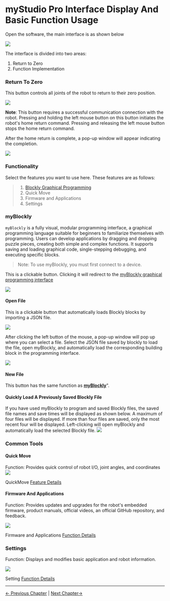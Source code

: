 # myStudio Pro Interface Display And Basic Function Usage

Open the software, the main interface is as shown below

<img src="../../resources/3-FunctionsAndApplications/5.myBlockly/home/home.png" />

The interface is divided into two areas:

1. Return to Zero
2. Function Implementation

### Return To Zero

This button controls all joints of the robot to return to their zero position.

<img src="../../resources/3-FunctionsAndApplications/5.myBlockly/home/zero.png" />

**Note**: This button requires a successful communication connection with the robot. Pressing and holding the left mouse button on this button initiates the robot's home return command. Pressing and releasing the left mouse button stops the home return command.

After the home return is complete, a pop-up window will appear indicating the completion.

<img src="../../resources/3-FunctionsAndApplications/5.myBlockly/home/zero-success.png" />

### Functionality

Select the features you want to use here. These features are as follows:

> 1. [Blockly Graphical Programming](./5.1.5-blockly/5.1.5.1-blocklyFirstUse.md)
> 2. Quick Move
> 3. Firmware and Applications
> 4. Settings

### myBlockly
`myBlockly` is a fully visual, modular programming interface, a graphical programming language suitable for beginners to familiarize themselves with programming. Users can develop applications by dragging and dropping puzzle pieces, creating both simple and complex functions. It supports saving and loading graphical code, single-stepping debugging, and executing specific blocks.

> Note: To use myBlockly, you must first connect to a device.

This is a clickable button. Clicking it will redirect to the [myBlockly graphical programming interface](./5.1.5-blockly/5.1.5.1-blocklyFirstUse.md)

<img src="../../resources/3-FunctionsAndApplications/5.myBlockly/home/myBlockly.png" />

#### Open File

This is a clickable button that automatically loads Blockly blocks by importing a JSON file.

<img src="../../resources/3-FunctionsAndApplications/5.myBlockly/home/openFile.png" />

After clicking the left button of the mouse, a pop-up window will pop up where you can select a file. Select the JSON file saved by blockly to load the file, open myBlockly, and automatically load the corresponding building block in the programming interface.

<img src="../../resources/3-FunctionsAndApplications/5.myBlockly/home/openFile1.png" />

#### New File

This button has the same function as [**myBlockly**](./5.1.3-interface_description.md#myblockly)".

#### Quickly Load A Previously Saved Blockly File

If you have used myBlockly to program and saved Blockly files, the saved file names and save times will be displayed as shown below. A maximum of four files will be displayed. If more than four files are saved, only the most recent four will be displayed. Left-clicking will open myBlockly and automatically load the selected Blockly file.
<img src="../../resources/3-FunctionsAndApplications/5.myBlockly/home/home-move.png" />

### Common Tools

#### Quick Move

Function: Provides quick control of robot I/O, joint angles, and coordinates
<img src="../../resources/3-FunctionsAndApplications/5.myBlockly/home/quickmove.png" />

QuickMove [Feature Details](./5.1.6-quickmove/5.1.6.1-quickmovefirstuse.md)

#### Firmware And Applications

Function: Provides updates and upgrades for the robot's embedded firmware, product manuals, official videos, an official GitHub repository, and feedback.

<img src="../../resources/3-FunctionsAndApplications/5.myBlockly/home/home-firmware.png" />

Firmware and Applications [Function Details](./5.1.7-firmware/5.1.7.1-firmware_main.md)

### Settings

Function: Displays and modifies basic application and robot information.

<img src="../../resources/3-FunctionsAndApplications/5.myBlockly/home/home-settings.png" />

Setting [Function Details](./5.1.8-setting/5.1.8.1-setting_main.md)

---

[← Previous Chapter](./5.2-install_uninstall.md) | [Next Chapter→](./5.4-Q&A.md)